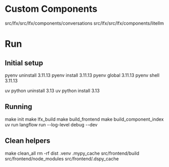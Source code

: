 
# Custom Components
src/lfx/src/lfx/components/conversations
src/lfx/src/lfx/components/litellm

# Run

## Initial setup
pyenv uninstall 3.11.13
pyenv install 3.11.13
pyenv global 3.11.13
pyenv shell 3.11.13

uv python uninstall 3.13
uv python install 3.13

## Running
make init
make lfx_build
make build_frontend
make build_component_index
uv run langflow run --log-level debug --dev

## Clean helpers
make clean_all
rm -rf dist .venv .mypy_cache src/frontend/build src/frontend/node_modules src/frontend/.dspy_cache
